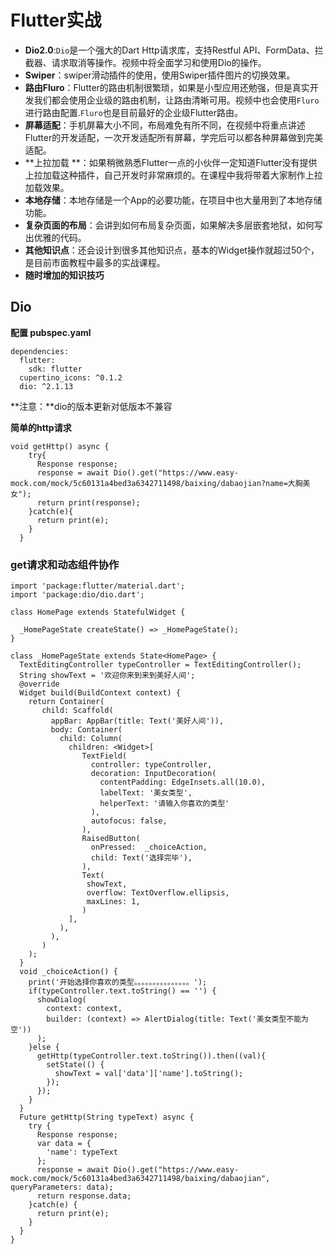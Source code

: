 # Flutter实战

- **Dio2.0**:`Dio`是一个强大的Dart Http请求库，支持Restful API、FormData、拦截器、请求取消等操作。视频中将全面学习和使用Dio的操作。
- **Swiper**：swiper滑动插件的使用，使用Swiper插件图片的切换效果。
- **路由Fluro**：Flutter的路由机制很繁琐，如果是小型应用还勉强，但是真实开发我们都会使用企业级的路由机制，让路由清晰可用。视频中也会使用`Fluro`进行路由配置.`Fluro`也是目前最好的企业级Flutter路由。
- **屏幕适配**：手机屏幕大小不同，布局难免有所不同，在视频中将重点讲述Flutter的开发适配，一次开发适配所有屏幕，学完后可以都各种屏幕做到完美适配。
- **上拉加载 **：如果稍微熟悉Flutter一点的小伙伴一定知道Flutter没有提供上拉加载这种插件，自己开发时非常麻烦的。在课程中我将带着大家制作上拉加载效果。
- **本地存储**：本地存储是一个App的必要功能，在项目中也大量用到了本地存储功能。
- **复杂页面的布局**：会讲到如何布局复杂页面，如果解决多层嵌套地狱，如何写出优雅的代码。
- **其他知识点**：还会设计到很多其他知识点，基本的Widget操作就超过50个，是目前市面教程中最多的实战课程。
- **随时增加的知识技巧**


## Dio

**配置 pubspec.yaml**

```
dependencies:
  flutter:
    sdk: flutter
  cupertino_icons: ^0.1.2
  dio: ^2.1.13
```

**注意：**dio的版本更新对低版本不兼容

**简单的http请求**

```
void getHttp() async {
    try{
      Response response;
      response = await Dio().get("https://www.easy-mock.com/mock/5c60131a4bed3a6342711498/baixing/dabaojian?name=大胸美女");
      return print(response);
    }catch(e){
      return print(e);
    }
  }
```

### get请求和动态组件协作

```
import 'package:flutter/material.dart';
import 'package:dio/dio.dart';

class HomePage extends StatefulWidget {

  _HomePageState createState() => _HomePageState();
}

class _HomePageState extends State<HomePage> {
  TextEditingController typeController = TextEditingController();
  String showText = '欢迎你来到来到美好人间';
  @override
  Widget build(BuildContext context) {
    return Container(
       child: Scaffold(
         appBar: AppBar(title: Text('美好人间')),
         body: Container(
           child: Column(
             children: <Widget>[
                TextField(
                  controller: typeController,
                  decoration: InputDecoration(
                    contentPadding: EdgeInsets.all(10.0),
                    labelText: '美女类型',
                    helperText: '请输入你喜欢的类型'
                  ),
                  autofocus: false,
                ),
                RaisedButton(
                  onPressed:  _choiceAction,
                  child: Text('选择完毕'),
                ),
                Text(
                 showText,
                 overflow: TextOverflow.ellipsis,
                 maxLines: 1,
                )
             ],
           ),
         ),
       )
    );
  }
  void _choiceAction() {
    print('开始选择你喜欢的类型。。。。。。。。。。。。。。。');
    if(typeController.text.toString() == '') {
      showDialog(
        context: context,
        builder: (context) => AlertDialog(title: Text('美女类型不能为空'))
      );
    }else {
      getHttp(typeController.text.toString()).then((val){
        setState(() {
          showText = val['data']['name'].toString();
        });
      });
    }
  }
  Future getHttp(String typeText) async {
    try {
      Response response;
      var data = {
        'name': typeText
      };
      response = await Dio().get("https://www.easy-mock.com/mock/5c60131a4bed3a6342711498/baixing/dabaojian", queryParameters: data);
      return response.data;
    }catch(e) {
      return print(e);
    }
  }
}

```

